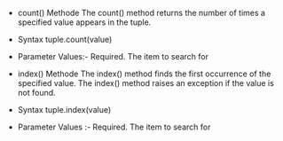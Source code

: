 - count() Methode
  The count() method returns the number of times a specified value appears in the tuple.
- Syntax
  tuple.count(value)
- Parameter
  Values:- Required. The item to search for

- index() Methode
  The index() method finds the first occurrence of the specified value.
  The index() method raises an exception if the value is not found.
- Syntax
  tuple.index(value)
- Parameter
  Values :- Required. The item to search for

